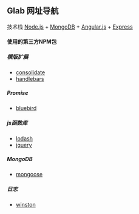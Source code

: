 ## Glab 网址导航
技术栈
[Node.js](https://nodejs.org) + [MongoDB](http://www.mongodb.org) + [Angular.js](https://angularjs.org) + [Express](http://expressjs.com)

#### 使用的第三方NPM包
##### 模版扩展
- [consolidate](https://github.com/visionmedia/consolidate.js)
- [handlebars](http://handlebarsjs.com)

##### Promise
- [bluebird](http://bluebirdjs.com)

##### js函数库
- [lodash](https://lodash.com)
- [jquery](http://jquery.com)

##### MongoDB
- [mongoose](http://mongoosejs.com)

##### 日志
- [winston](https://github.com/winstonjs/winston)